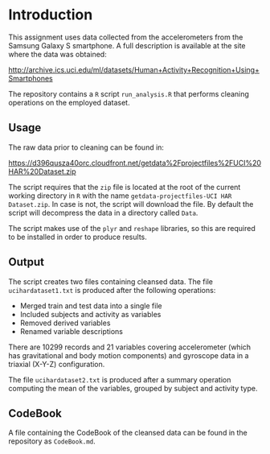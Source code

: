 Introduction
===================

This assignment uses data collected from the accelerometers from the Samsung Galaxy S smartphone. A full description is available at the site where the data was obtained: 

http://archive.ics.uci.edu/ml/datasets/Human+Activity+Recognition+Using+Smartphones

The repository contains a `R` script `run_analysis.R` that performs cleaning operations on the employed dataset.

Usage
----

The raw data prior to cleaning can be found in: 

https://d396qusza40orc.cloudfront.net/getdata%2Fprojectfiles%2FUCI%20HAR%20Dataset.zip

The script requires that the `zip` file is located at the root of the current working directory in `R` with the name `getdata-projectfiles-UCI HAR Dataset.zip`. In case is not, the script will download the file. By default the script will decompress the data in a directory called `Data`.

The script makes use of the `plyr` and `reshape` libraries, so this are required to be installed in order to produce results.

Output
----

The script creates two files containing cleansed data. The file `ucihardataset1.txt` is produced after the following operations:

- Merged train and test data into a single file
- Included subjects and activity as variables
- Removed derived variables
- Renamed variable descriptions

There are 10299 records and 21 variables covering accelerometer (which has gravitational and body motion components) and gyroscope data in a triaxial (X-Y-Z) configuration.

The file `ucihardataset2.txt` is produced after a summary operation computing the mean of the variables, grouped by subject and activity type.

CodeBook
----

A file containing the CodeBook of the cleansed data can be found in the repository as `CodeBook.md`.